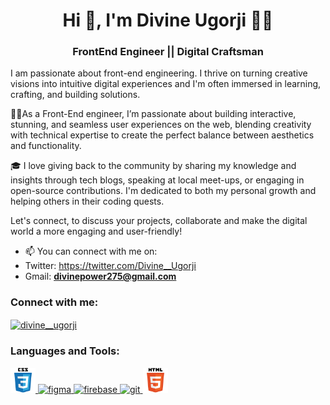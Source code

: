 <h1 align="center">Hi 👋, I'm Divine Ugorji 👨‍💻</h1>
<h3 align="center">FrontEnd Engineer || Digital Craftsman</h3>

<p>
  
I am passionate about front-end engineering. I thrive on turning creative visions into intuitive digital experiences and I'm often immersed in learning, crafting, and building solutions. 


👷‍♂️As a Front-End engineer, I’m passionate about building interactive, stunning, and seamless user experiences on the web, blending creativity with technical expertise to create the perfect balance between aesthetics and functionality.


🎓 I love giving back to the community by sharing my knowledge and insights through tech blogs, speaking at local meet-ups, or engaging in open-source contributions. I'm dedicated to both my personal growth and helping others in their coding quests.

Let's connect, to discuss your projects, collaborate and make the digital world a more engaging and user-friendly!</p>

- 📫 You can connect with me on:
- Twitter: https://twitter.com/Divine__Ugorji
- Gmail: **divinepower275@gmail.com**

<h3 align="left">Connect with me:</h3>
<p align="left">
<a href="https://twitter.com/divine__ugorji" target="blank"><img align="center" src="https://raw.githubusercontent.com/rahuldkjain/github-profile-readme-generator/master/src/images/icons/Social/twitter.svg" alt="divine__ugorji" height="30" width="40" /></a>
</p>

<h3 align="left">Languages and Tools:</h3>
<p align="left"> <a href="https://www.w3schools.com/css/" target="_blank" rel="noreferrer"> <img src="https://raw.githubusercontent.com/devicons/devicon/master/icons/css3/css3-original-wordmark.svg" alt="css3" width="40" height="40"/> </a> <a href="https://www.figma.com/" target="_blank" rel="noreferrer"> <img src="https://www.vectorlogo.zone/logos/figma/figma-icon.svg" alt="figma" width="40" height="40"/> </a> <a href="https://firebase.google.com/" target="_blank" rel="noreferrer"> <img src="https://www.vectorlogo.zone/logos/firebase/firebase-icon.svg" alt="firebase" width="40" height="40"/> </a> <a href="https://git-scm.com/" target="_blank" rel="noreferrer"> <img src="https://www.vectorlogo.zone/logos/git-scm/git-scm-icon.svg" alt="git" width="40" height="40"/> </a> <a href="https://www.w3.org/html/" target="_blank" rel="noreferrer"> <img src="https://raw.githubusercontent.com/devicons/devicon/master/icons/html5/html5-original-wordmark.svg" alt="html5" width="40" height="40"/> </a> </p>
